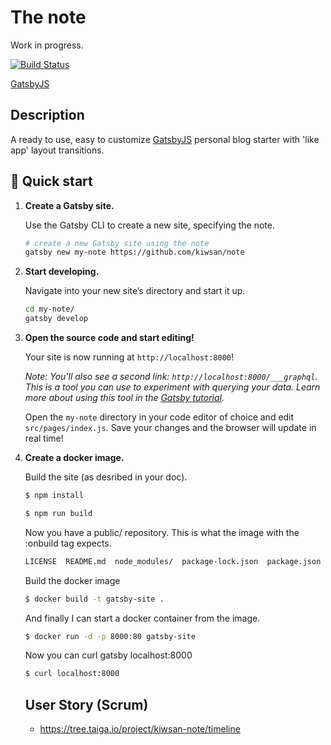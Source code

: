 # The note

Work in progress.

[![Build Status](https://travis-ci.org/kiwsan/note.svg?branch=master)](https://travis-ci.org/kiwsan/note)

[GatsbyJS](https://www.gatsbyjs.org/) <br />

## Description

A ready to use, easy to customize [GatsbyJS](https://github.com/gatsbyjs/gatsby) personal blog starter with 'like app' layout transitions.

## 🚀 Quick start

1.  **Create a Gatsby site.**

    Use the Gatsby CLI to create a new site, specifying the note.

    ```sh
    # create a new Gatsby site using the note
    gatsby new my-note https://github.com/kiwsan/note
    ```

1.  **Start developing.**

    Navigate into your new site’s directory and start it up.

    ```sh
    cd my-note/
    gatsby develop
    ```

1.  **Open the source code and start editing!**

    Your site is now running at `http://localhost:8000`!

    _Note: You'll also see a second link: _`http://localhost:8000/___graphql`_. This is a tool you can use to experiment with querying your data. Learn more about using this tool in the [Gatsby tutorial](https://www.gatsbyjs.org/tutorial/part-five/#introducing-graphiql)._

    Open the `my-note` directory in your code editor of choice and edit `src/pages/index.js`. Save your changes and the browser will update in real time!

1.  **Create a docker image.**

    Build the site (as desribed in your doc). 
    
    ```sh
    $ npm install 
    ```
    
    ```sh
    $ npm run build
    ```

    Now you have a public/ repository. This is what the image with the :onbuild tag expects.

    ```sh
    LICENSE  README.md  node_modules/  package-lock.json  package.json  public/  src/
    ```

    Build the docker image

    ```sh
    $ docker build -t gatsby-site .
    ```

    And finally I can start a docker container from the image.

    ```sh
    $ docker run -d -p 8000:80 gatsby-site
    ```

    Now you can curl gatsby localhost:8000

    ```sh
    $ curl localhost:8000
    ```
    
    ## User Story (Scrum)
    - https://tree.taiga.io/project/kiwsan-note/timeline
